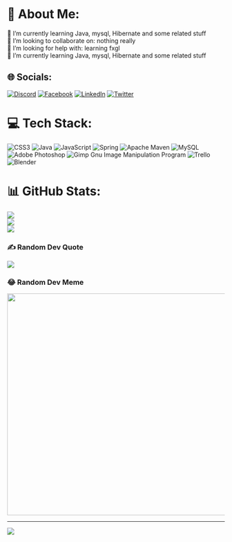 # 💫 About Me:
🔭 I’m currently learning Java, mysql, Hibernate and some related stuff<br>👯 I’m looking to collaborate on: nothing really<br>🤝 I’m looking for help with: learning fxgl<br>🌱 I’m currently learning Java, mysql, Hibernate and some related stuff


## 🌐 Socials:
[![Discord](https://img.shields.io/badge/Discord-%237289DA.svg?logo=discord&logoColor=white)](htttps://discord.gg/naneiksde#8688) [![Facebook](https://img.shields.io/badge/Facebook-%231877F2.svg?logo=Facebook&logoColor=white)](https://facebook.com/marek.wasiewski.16) [![LinkedIn](https://img.shields.io/badge/LinkedIn-%230077B5.svg?logo=linkedin&logoColor=white)](https://linkedin.com/in/marek-wasiewski-a4534b230) [![Twitter](https://img.shields.io/badge/Twitter-%231DA1F2.svg?logo=Twitter&logoColor=white)](https://twitter.com/nanegtx666) 

# 💻 Tech Stack:
![CSS3](https://img.shields.io/badge/css3-%231572B6.svg?style=for-the-badge&logo=css3&logoColor=white) ![Java](https://img.shields.io/badge/java-%23ED8B00.svg?style=for-the-badge&logo=java&logoColor=white) ![JavaScript](https://img.shields.io/badge/javascript-%23323330.svg?style=for-the-badge&logo=javascript&logoColor=%23F7DF1E) ![Spring](https://img.shields.io/badge/spring-%236DB33F.svg?style=for-the-badge&logo=spring&logoColor=white) ![Apache Maven](https://img.shields.io/badge/Apache%20Maven-C71A36?style=for-the-badge&logo=Apache%20Maven&logoColor=white) ![MySQL](https://img.shields.io/badge/mysql-%2300f.svg?style=for-the-badge&logo=mysql&logoColor=white) ![Adobe Photoshop](https://img.shields.io/badge/adobephotoshop-%2331A8FF.svg?style=for-the-badge&logo=adobephotoshop&logoColor=white) ![Gimp Gnu Image Manipulation Program](https://img.shields.io/badge/Gimp-657D8B?style=for-the-badge&logo=gimp&logoColor=FFFFFF) ![Trello](https://img.shields.io/badge/Trello-%23026AA7.svg?style=for-the-badge&logo=Trello&logoColor=white) ![Blender](https://img.shields.io/badge/blender-%23F5792A.svg?style=for-the-badge&logo=blender&logoColor=white)
# 📊 GitHub Stats:
![](https://github-readme-stats.vercel.app/api?username=marwas97&theme=dark&hide_border=false&include_all_commits=true&count_private=true)<br/>
![](https://github-readme-streak-stats.herokuapp.com/?user=marwas97&theme=dark&hide_border=false)<br/>
![](https://github-readme-stats.vercel.app/api/top-langs/?username=marwas97&theme=dark&hide_border=false&include_all_commits=true&count_private=true&layout=compact)

### ✍️ Random Dev Quote
![](https://quotes-github-readme.vercel.app/api?type=horizontal&theme=tokyonight)

### 😂 Random Dev Meme
<img src="https://random-memer.herokuapp.com/" width="512px"/>

---
[![](https://visitcount.itsvg.in/api?id=marwas97&icon=0&color=0)](https://visitcount.itsvg.in)
